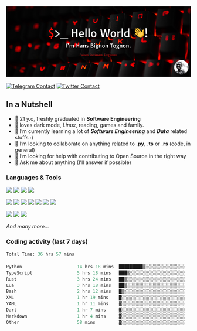![Cover](assets/gh-readme-cover.png)

[![Telegram Contact](https://img.shields.io/badge/Telegram-%230088CC.svg?style=for-the-badge&logo=telegram&logoColor=white)](https://t.me/hanstobi) [![Twitter Contact](https://img.shields.io/badge/Twitter-%2308A0E9.svg?style=for-the-badge&logo=twitter&logoColor=white)](https://twitter.com/_tobihans)

## In a Nutshell
- 👤 21 y.o, freshly graduated in **Software Engineering**
- 🖤 loves dark mode, *Linux*, reading, games and family.
- 🌱 I’m currently learning a lot of ***Software Engineering*** and ***Data*** related stuffs :)
- 👯 I’m looking to collaborate on anything related to **.py**, **.ts** or **.rs** (code, in general)
- 🤔 I’m looking for help with contributing to Open Source in the right way
- 💬 Ask me about anything (I'll answer if possible)

### Languages & Tools
![](https://img.shields.io/badge/Linux-%23eab30f.svg?style=for-the-badge&logo=linux&logoColor=black) ![](https://img.shields.io/badge/Git-%23e54a2f.svg?style=for-the-badge&logo=git&logoColor=white) ![](https://img.shields.io/badge/Github-%231a1d21.svg?style=for-the-badge&logo=github&logoColor=white) ![](https://img.shields.io/badge/Docker-%230394f0.svg?style=for-the-badge&logo=docker&logoColor=white)

![](https://img.shields.io/badge/C-%231a1d21.svg?style=for-the-badge&logo=C&logoColor=white) ![](https://img.shields.io/badge/TypeScript-%230074c2.svg?style=for-the-badge&logo=typescript&logoColor=white) ![](https://img.shields.io/badge/Python-%23f0c540.svg?style=for-the-badge&logo=python) ![](https://img.shields.io/badge/Rust-%23ea4800.svg?style=for-the-badge&logo=rust) ![](https://img.shields.io/badge/Php-%237175aa.svg?style=for-the-badge&logo=php&logoColor=white) ![](https://img.shields.io/badge/HTML-%23d84924.svg?style=for-the-badge&logo=html5&logoColor=white) ![](https://img.shields.io/badge/Scss-%23c45f92.svg?style=for-the-badge&logo=sass&logoColor=white)

![](https://img.shields.io/badge/Vue-%23314559.svg?style=for-the-badge&logo=vue.js) ![](https://img.shields.io/badge/Laravel-%23e54a2f.svg?style=for-the-badge&logo=laravel&logoColor=white) ![](https://img.shields.io/badge/Adonis-%235a45ff.svg?style=for-the-badge&logo=adonisjs)

*And many more...*

### Coding activity (last 7 days)
<!--START_SECTION:waka-->

```python
Total Time: 36 hrs 57 mins

Python                     14 hrs 18 mins  █████████▒░░░░░░░░░░░░░░░   37.72 %
TypeScript                 5 hrs 18 mins   ███▒░░░░░░░░░░░░░░░░░░░░░   13.98 %
Rust                       3 hrs 24 mins   ██▒░░░░░░░░░░░░░░░░░░░░░░   08.99 %
Lua                        3 hrs 18 mins   ██▒░░░░░░░░░░░░░░░░░░░░░░   08.71 %
Bash                       2 hrs 12 mins   █▒░░░░░░░░░░░░░░░░░░░░░░░   05.84 %
XML                        1 hr 19 mins    █░░░░░░░░░░░░░░░░░░░░░░░░   03.48 %
YAML                       1 hr 11 mins    ▓░░░░░░░░░░░░░░░░░░░░░░░░   03.15 %
Dart                       1 hr 7 mins     ▓░░░░░░░░░░░░░░░░░░░░░░░░   02.99 %
Markdown                   1 hr 4 mins     ▓░░░░░░░░░░░░░░░░░░░░░░░░   02.84 %
Other                      58 mins         ▓░░░░░░░░░░░░░░░░░░░░░░░░   02.56 %
```

<!--END_SECTION:waka-->
